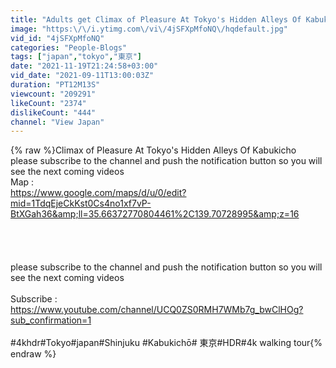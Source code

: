 ```yaml
---
title: "Adults get Climax of Pleasure At Tokyo's Hidden Alleys Of Kabukicho"
image: "https:\/\/i.ytimg.com\/vi\/4jSFXpMfoNQ\/hqdefault.jpg"
vid_id: "4jSFXpMfoNQ"
categories: "People-Blogs"
tags: ["japan","tokyo","東京"]
date: "2021-11-19T21:24:58+03:00"
vid_date: "2021-09-11T13:00:03Z"
duration: "PT12M13S"
viewcount: "209291"
likeCount: "2374"
dislikeCount: "444"
channel: "View Japan"
---
```

{% raw %}Climax of Pleasure At Tokyo's Hidden Alleys Of Kabukicho<br />please subscribe to the channel and push the notification button so you will see the next coming videos<br />Map :<br /><a rel="nofollow" target="blank" href="https://www.google.com/maps/d/u/0/edit?mid=1TdqEjeCkKst0Cs4no1xf7vP-BtXGah36&amp;ll=35.66372770804461%2C139.70728995&amp;z=16">https://www.google.com/maps/d/u/0/edit?mid=1TdqEjeCkKst0Cs4no1xf7vP-BtXGah36&amp;ll=35.66372770804461%2C139.70728995&amp;z=16</a><br /><br /><br /><br /><br />please subscribe to the channel and push the notification button so you will see the next coming videos<br /><br />Subscribe :<br /><a rel="nofollow" target="blank" href="https://www.youtube.com/channel/UCQ0ZS0RMH7WMb7g_bwClHOg?sub_confirmation=1">https://www.youtube.com/channel/UCQ0ZS0RMH7WMb7g_bwClHOg?sub_confirmation=1</a> <br /><br />#4khdr​#Tokyo​#japan#Shinjuku​ #Kabukichō#​ 東京#HDR​#4k​ walking tour{% endraw %}
